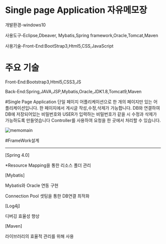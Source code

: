 # Single page Application 자유메모장
개발환경-windows10

사용도구-Eclipse,Dbeaver, Mybatis,Spring framework,Oracle,Tomcat,Maven

사용기술-Front-End:BootStrap3,Html5,CSS,JavaScript


# 주요 기술
Front-End:Bootstrap3,Html5,CSS3,JS

Back-End:Spring,JAVA,JSP,Mybatis,Oracle,JDK1.8,Tomcat9,Maven

#Single Page Application
단일 페이지 어플리케이션으로 한 개의 페이지만 있는 어플리케이션입니다.
한 페이지에서 게시글 작성,수정,삭제가 가능합니다.
DB와 연결하여 DB에 저장되어있는 비밀번호와 USER가 입력하는 비밀번호가 같을 시 수정과 삭제가 가능하도록 만들엇습니다
Controller를 사용하여 요청을 한 곳에서 처리할 수 있습니다.


![memomain](https://user-images.githubusercontent.com/59599438/79729035-d8a7e100-8329-11ea-9661-20cea9271590.png)

#FrameWork설계
<hr>
[Spring 4.0]

*Resource Mapping을 통한 리소스 폴더 관리

[Mybatis]

Mybatis와 Oracle 연동 구현

Connection Pool 셋팅을 통한 DB연결 최적화


[Log4j]

디버깅 효율성 향상

[Maven]

라이브러리의 효율적 관리를 위해 사용
